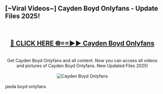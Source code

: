 <h2>[~Viral Videos~] Cayden Boyd Onlyfans - Update Files 2025!</h2>
<br>
<div align="center">
<h2><a href="https://betterlinks.top/A2PfLJ" rel="nofollow">🔴 CLICK HERE 🌐==►► Cayden Boyd Onlyfans</a></h2>
<br>
Get Cayden Boyd Onlyfans and all content. Now you can access all videos and pictures of Cayden Boyd Onlyfans. New Updated Files 2025!
<br>
<br>
<a href="https://betterlinks.top/A2PfLJ" rel="nofollow" data-target="animated-image.originalLink"><img src="https://i.ibb.co.com/WyWwxjT/player-gif2.gif" alt="Cayden Boyd Onlyfans" style="max-width: 100%; display: inline-block;" data-target="animated-image.originalImage"></a>
</div>
<br>
jaeda boyd onlyfans